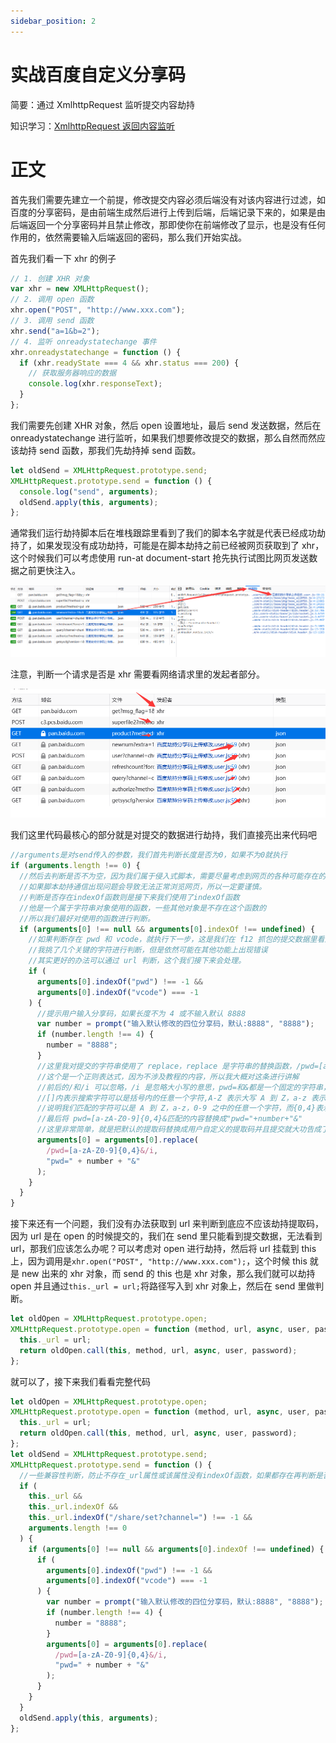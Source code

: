 ```yaml
---
sidebar_position: 2
---
```


# 实战百度自定义分享码

简要：通过 XmlhttpRequest 监听提交内容劫持

知识学习：[XmlhttpRequest 返回内容监听](/docs/basics/XmlhttpRequest返回内容监听/)

# 正文

首先我们需要先建立一个前提，修改提交内容必须后端没有对该内容进行过滤，如百度的分享密码，是由前端生成然后进行上传到后端，后端记录下来的，如果是由后端返回一个分享密码并且禁止修改，那即使你在前端修改了显示，也是没有任何作用的，依然需要输入后端返回的密码，那么我们开始实战。

首先我们看一下 xhr 的例子

```js
// 1. 创建 XHR 对象
var xhr = new XMLHttpRequest();
// 2. 调用 open 函数
xhr.open("POST", "http://www.xxx.com");
// 3. 调用 send 函数
xhr.send("a=1&b=2");
// 4. 监听 onreadystatechange 事件
xhr.onreadystatechange = function () {
  if (xhr.readyState === 4 && xhr.status === 200) {
    // 获取服务器响应的数据
    console.log(xhr.responseText);
  }
};
```

我们需要先创建 XHR 对象，然后 open 设置地址，最后 send 发送数据，然后在 onreadystatechange 进行监听，如果我们想要修改提交的数据，那么自然而然应该劫持 send 函数，那我们先劫持掉 send 函数。

```js
let oldSend = XMLHttpRequest.prototype.send;
XMLHttpRequest.prototype.send = function () {
  console.log("send", arguments);
  oldSend.apply(this, arguments);
};
```

通常我们运行劫持脚本后在堆栈跟踪里看到了我们的脚本名字就是代表已经成功劫持了，如果发现没有成功劫持，可能是在脚本劫持之前已经被网页获取到了 xhr，这个时候我们可以考虑使用 run-at document-start 抢先执行试图比网页发送数据之前更快注入。

![](./img/02/1.png)

注意，判断一个请求是否是 xhr 需要看网络请求里的发起者部分。

![](./img/02/2.png)

我们这里代码最核心的部分就是对提交的数据进行劫持，我们直接亮出来代码吧

```js
//arguments是对send传入的参数，我们首先判断长度是否为0，如果不为0就执行
if (arguments.length !== 0) {
  //然后去判断是否不为空，因为我们属于侵入式脚本，需要尽量考虑到网页的各种可能存在的问题
  //如果脚本劫持通信出现问题会导致无法正常浏览网页，所以一定要谨慎。
  //判断是否存在indexOf函数则是接下来我们使用了indexOf函数
  //他是一个属于字符串对象使用的函数，一些其他对象是不存在这个函数的
  //所以我们最好对使用的函数进行判断。
  if (arguments[0] !== null && arguments[0].indexOf !== undefined) {
    //如果判断存在 pwd 和 vcode，就执行下一步，这是我们在 f12 抓包的提交数据里看到的
    //我挑了几个关键的字符进行判断，但是依然可能在其他功能上出现错误
    //其实更好的办法可以通过 url 判断，这个我们接下来会处理。
    if (
      arguments[0].indexOf("pwd") !== -1 &&
      arguments[0].indexOf("vcode") === -1
    ) {
      //提示用户输入分享码，如果长度不为 4 或不输入默认 8888
      var number = prompt("输入默认修改的四位分享码，默认:8888", "8888");
      if (number.length !== 4) {
        number = "8888";
      }
      //这里我对提交的字符串使用了 replace，replace 是字符串的替换函数，/pwd=[a-zA-Z0-9]{0,4}&/i 是什么意思？
      //这个是一个正则表达式，因为不涉及教程的内容，所以我大概对这条进行讲解
      //前后的/和/i 可以忽略，/i 是忽略大小写的意思，pwd=和&都是一个固定的字符串，唯一变动搜索的就是[a-zA-Z0-9]{0,4}
      //[]内表示搜索字符可以是括号内的任意一个字符,A-Z 表示大写 A 到 Z，a-z 表示小写 a-z，0-9 表示数字 0-9
      //说明我们匹配的字符可以是 A 到 Z，a-z，0-9 之中的任意一个字符，而{0,4}表示我们会匹配到 0 个到 4 个这样的字符
      //最后将 pwd=[a-zA-Z0-9]{0,4}&匹配的内容替换成"pwd="+number+"&"
      //这里非常简单，就是把默认的提取码替换成用户自定义的提取码并且提交就大功告成了。
      arguments[0] = arguments[0].replace(
        /pwd=[a-zA-Z0-9]{0,4}&/i,
        "pwd=" + number + "&"
      );
    }
  }
}
```

接下来还有一个问题，我们没有办法获取到 url 来判断到底应不应该劫持提取码，因为 url 是在 open 的时候提交的，我们在 send 里只能看到提交数据，无法看到 url，那我们应该怎么办呢？可以考虑对 open 进行劫持，然后将 url 挂载到 this 上，因为调用是`xhr.open("POST", "http://www.xxx.com");`，这个时候 this 就是 new 出来的 xhr 对象，而 send 的 this 也是 xhr 对象，那么我们就可以劫持 open 并且通过`this._url = url;`将路径写入到 xhr 对象上，然后在 send 里做判断。

```js
let oldOpen = XMLHttpRequest.prototype.open;
XMLHttpRequest.prototype.open = function (method, url, async, user, password) {
  this._url = url;
  return oldOpen.call(this, method, url, async, user, password);
};
```

就可以了，接下来我们看看完整代码

```js
let oldOpen = XMLHttpRequest.prototype.open;
XMLHttpRequest.prototype.open = function (method, url, async, user, password) {
  this._url = url;
  return oldOpen.call(this, method, url, async, user, password);
};
let oldSend = XMLHttpRequest.prototype.send;
XMLHttpRequest.prototype.send = function () {
  //一些兼容性判断，防止不存在_url属性或该属性没有indexOf函数，如果都存在再判断是否是生成提取码的url，然后判断参数
  if (
    this._url &&
    this._url.indexOf &&
    this._url.indexOf("/share/set?channel=") !== -1 &&
    arguments.length !== 0
  ) {
    if (arguments[0] !== null && arguments[0].indexOf !== undefined) {
      if (
        arguments[0].indexOf("pwd") !== -1 &&
        arguments[0].indexOf("vcode") === -1
      ) {
        var number = prompt("输入默认修改的四位分享码，默认:8888", "8888");
        if (number.length !== 4) {
          number = "8888";
        }
        arguments[0] = arguments[0].replace(
          /pwd=[a-zA-Z0-9]{0,4}&/i,
          "pwd=" + number + "&"
        );
      }
    }
  }
  oldSend.apply(this, arguments);
};
```
